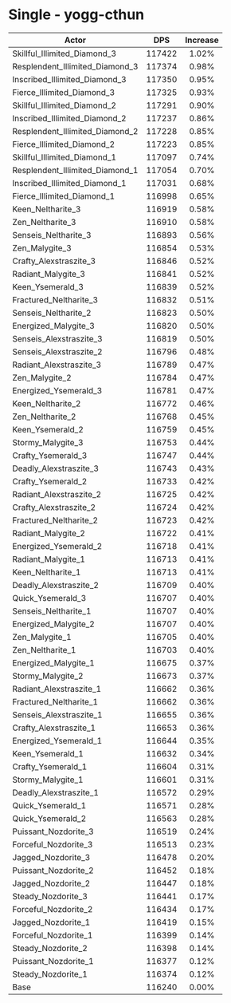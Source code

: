 # Single - yogg-cthun
| Actor | DPS | Increase |
|---|:---:|:---:|
|Skillful_Illimited_Diamond_3|117422|1.02%|
|Resplendent_Illimited_Diamond_3|117374|0.98%|
|Inscribed_Illimited_Diamond_3|117350|0.95%|
|Fierce_Illimited_Diamond_3|117325|0.93%|
|Skillful_Illimited_Diamond_2|117291|0.90%|
|Inscribed_Illimited_Diamond_2|117237|0.86%|
|Resplendent_Illimited_Diamond_2|117228|0.85%|
|Fierce_Illimited_Diamond_2|117223|0.85%|
|Skillful_Illimited_Diamond_1|117097|0.74%|
|Resplendent_Illimited_Diamond_1|117054|0.70%|
|Inscribed_Illimited_Diamond_1|117031|0.68%|
|Fierce_Illimited_Diamond_1|116998|0.65%|
|Keen_Neltharite_3|116919|0.58%|
|Zen_Neltharite_3|116910|0.58%|
|Senseis_Neltharite_3|116893|0.56%|
|Zen_Malygite_3|116854|0.53%|
|Crafty_Alexstraszite_3|116846|0.52%|
|Radiant_Malygite_3|116841|0.52%|
|Keen_Ysemerald_3|116839|0.52%|
|Fractured_Neltharite_3|116832|0.51%|
|Senseis_Neltharite_2|116823|0.50%|
|Energized_Malygite_3|116820|0.50%|
|Senseis_Alexstraszite_3|116819|0.50%|
|Senseis_Alexstraszite_2|116796|0.48%|
|Radiant_Alexstraszite_3|116789|0.47%|
|Zen_Malygite_2|116784|0.47%|
|Energized_Ysemerald_3|116781|0.47%|
|Keen_Neltharite_2|116772|0.46%|
|Zen_Neltharite_2|116768|0.45%|
|Keen_Ysemerald_2|116759|0.45%|
|Stormy_Malygite_3|116753|0.44%|
|Crafty_Ysemerald_3|116747|0.44%|
|Deadly_Alexstraszite_3|116743|0.43%|
|Crafty_Ysemerald_2|116733|0.42%|
|Radiant_Alexstraszite_2|116725|0.42%|
|Crafty_Alexstraszite_2|116724|0.42%|
|Fractured_Neltharite_2|116723|0.42%|
|Radiant_Malygite_2|116722|0.41%|
|Energized_Ysemerald_2|116718|0.41%|
|Radiant_Malygite_1|116713|0.41%|
|Keen_Neltharite_1|116713|0.41%|
|Deadly_Alexstraszite_2|116709|0.40%|
|Quick_Ysemerald_3|116707|0.40%|
|Senseis_Neltharite_1|116707|0.40%|
|Energized_Malygite_2|116707|0.40%|
|Zen_Malygite_1|116705|0.40%|
|Zen_Neltharite_1|116703|0.40%|
|Energized_Malygite_1|116675|0.37%|
|Stormy_Malygite_2|116673|0.37%|
|Radiant_Alexstraszite_1|116662|0.36%|
|Fractured_Neltharite_1|116662|0.36%|
|Senseis_Alexstraszite_1|116655|0.36%|
|Crafty_Alexstraszite_1|116653|0.36%|
|Energized_Ysemerald_1|116644|0.35%|
|Keen_Ysemerald_1|116632|0.34%|
|Crafty_Ysemerald_1|116604|0.31%|
|Stormy_Malygite_1|116601|0.31%|
|Deadly_Alexstraszite_1|116572|0.29%|
|Quick_Ysemerald_1|116571|0.28%|
|Quick_Ysemerald_2|116563|0.28%|
|Puissant_Nozdorite_3|116519|0.24%|
|Forceful_Nozdorite_3|116513|0.23%|
|Jagged_Nozdorite_3|116478|0.20%|
|Puissant_Nozdorite_2|116452|0.18%|
|Jagged_Nozdorite_2|116447|0.18%|
|Steady_Nozdorite_3|116441|0.17%|
|Forceful_Nozdorite_2|116434|0.17%|
|Jagged_Nozdorite_1|116419|0.15%|
|Forceful_Nozdorite_1|116399|0.14%|
|Steady_Nozdorite_2|116398|0.14%|
|Puissant_Nozdorite_1|116377|0.12%|
|Steady_Nozdorite_1|116374|0.12%|
|Base|116240|0.00%|

